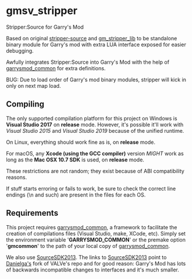 # gmsv_stripper
Stripper:Source for Garry's Mod

Based on original [stripper-source][1] and [gm_stripper_lib][2] to be standalone binary module for Garry's mod with extra LUA interface exposed for easier debugging.

Awfully integrates Stripper:Source into Garry's Mod with the help of [garrysmod_common][3] for extra definitions.

BUG: Due to load order of Garry's mod binary modules, stripper will kick in only on next map load.

## Compiling

The only supported compilation platform for this project on Windows is **Visual Studio 2017** on **release** mode. However, it's possible it'll work with *Visual Studio 2015* and *Visual Studio 2019* because of the unified runtime.

On Linux, everything should work fine as is, on **release** mode.

For macOS, any **Xcode (using the GCC compiler)** version *MIGHT* work as long as the **Mac OSX 10.7 SDK** is used, on **release** mode.

These restrictions are not random; they exist because of ABI compatibility reasons.

If stuff starts erroring or fails to work, be sure to check the correct line endings (\n and such) are present in the files for each OS.

## Requirements

This project requires [garrysmod_common][3], a framework to facilitate the creation of compilations files (Visual Studio, make, XCode, etc). Simply set the environment variable '**GARRYSMOD\_COMMON**' or the premake option '**gmcommon**' to the path of your local copy of [garrysmod_common][3].

We also use [SourceSDK2013][4]. The links to [SourceSDK2013][4] point to [Danielga's](https://github.com/danielga) fork of VALVe's repo and for good reason: Garry's Mod has lots of backwards incompatible changes to interfaces and it's much smaller.

  [1]: https://github.com/alliedmodders/stripper-source
  [2]: https://github.com/Bagellll/gm_stripper_lib
  [3]: https://github.com/danielga/garrysmod_common
  [4]: https://github.com/danielga/sourcesdk-minimal

